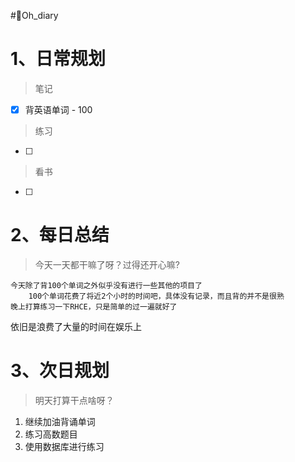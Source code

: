 #🤪Oh_diary
# 1、日常规划

>笔记
- [x]  背英语单词 - 100

>练习
- [ ] 


>看书
- [ ] 


# 2、每日总结

>今天一天都干嘛了呀？过得还开心嘛?

	今天除了背100个单词之外似乎没有进行一些其他的项目了
		100个单词花费了将近2个小时的时间吧，具体没有记录，而且背的并不是很熟
	晚上打算练习一下RHCE，只是简单的过一遍就好了
依旧是浪费了大量的时间在娱乐上

# 3、次日规划

>明天打算干点啥呀？

1. 继续加油背诵单词
2. 练习高数题目
3. 使用数据库进行练习